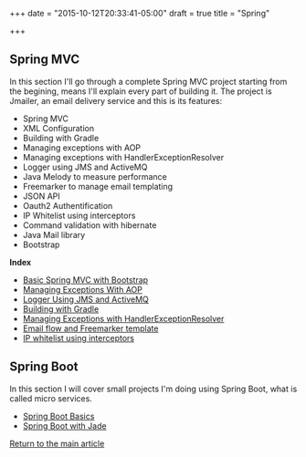 +++
date = "2015-10-12T20:33:41-05:00"
draft = true
title = "Spring"

+++

## Spring MVC

In this section I'll go through a complete Spring MVC project starting from the begining, means I'll explain every part of building it. The project is Jmailer, an email delivery service and this is its features:

* Spring MVC
* XML Configuration
* Building with Gradle
* Managing exceptions with AOP
* Managing exceptions with HandlerExceptionResolver
* Logger using JMS and ActiveMQ
* Java Melody to measure performance
* Freemarker to manage email templating
* JSON API
* Oauth2 Authentification
* IP Whitelist using interceptors
* Command validation with hibernate
* Java Mail library
* Bootstrap

**Index**

* [Basic Spring MVC with Bootstrap](/techtalk/spring_mvc)
* [Managing Exceptions With AOP](/techtalk/spring_aop)
* [Logger Using JMS and ActiveMQ](/techtalk/spring_jms_logger)
* [Building with Gradle](/techtalk/spring_gradle)
* [Managing Exceptions with HandlerExceptionResolver](/techtalk/spring_handler_exception_resolver)
* [Email flow and Freemarker template](/techtalk/spring_freemarker)
* [IP whitelist using interceptors](/techtalk/spring_interceptor)

## Spring Boot

In this section I will cover small projects I'm doing using Spring Boot, what is called micro services.

* [Spring Boot Basics](/techtalk/spring_boot)
* [Spring Boot with Jade](/techtalk/spring_boot_jade)

[Return to the main article](/techtalk/techtalks)
